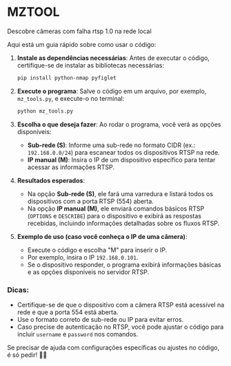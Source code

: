 # MZTOOL
Descobre câmeras com falha rtsp 1.0 na rede local

Aqui está um guia rápido sobre como usar o código:

1. **Instale as dependências necessárias**:
   Antes de executar o código, certifique-se de instalar as bibliotecas necessárias:
   ```bash
   pip install python-nmap pyfiglet
   ```

2. **Execute o programa**:
   Salve o código em um arquivo, por exemplo, `mz_tools.py`, e execute-o no terminal:
   ```bash
   python mz_tools.py
   ```

3. **Escolha o que deseja fazer**:
   Ao rodar o programa, você verá as opções disponíveis:
   - **Sub-rede (S)**: Informe uma sub-rede no formato CIDR (ex.: `192.168.0.0/24`) para escanear todos os dispositivos RTSP na rede.
   - **IP manual (M)**: Insira o IP de um dispositivo específico para tentar acessar as informações RTSP.

4. **Resultados esperados**:
   - Na opção **Sub-rede (S)**, ele fará uma varredura e listará todos os dispositivos com a porta RTSP (554) aberta.
   - Na opção **IP manual (M)**, ele enviará comandos básicos RTSP (`OPTIONS` e `DESCRIBE`) para o dispositivo e exibirá as respostas recebidas, incluindo informações detalhadas sobre os fluxos RTSP.

5. **Exemplo de uso (caso você conheça o IP de uma câmera)**:
   - Execute o código e escolha "M" para inserir o IP.
   - Por exemplo, insira o IP `192.168.0.101`.
   - Se o dispositivo responder, o programa exibirá informações básicas e as opções disponíveis no servidor RTSP.

### Dicas:
- Certifique-se de que o dispositivo com a câmera RTSP está acessível na rede e que a porta 554 está aberta.
- Use o formato correto de sub-rede ou IP para evitar erros.
- Caso precise de autenticação no RTSP, você pode ajustar o código para incluir `username` e `password` nos comandos.

Se precisar de ajuda com configurações específicas ou ajustes no código, é só pedir! 🚀✨
